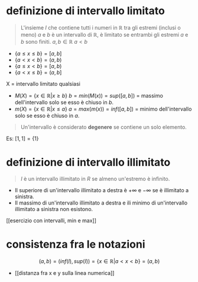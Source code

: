 # definizione di intervallo limitato
>L'insieme $I$ che contiene tutti i numeri in $\mathbb{R}$ tra gli estremi (inclusi o meno) $a$ e $b$ è un intervallo di $\mathbb{R}$, è limitato se entrambi gli estremi $a$ e $b$ sono finiti.
$a,b\in\mathbb{R}\text{ }a<b$
- $\{a\leq x\leq b\} = [a,b]$
- $\{a<x<b\} = (a,b)$
- $\{a\leq x<b\} = [a,b)$
- $\{a<x\leq b\} = (a,b]$

X = intervallo limitato qualsiasi
- $M(X)=\{x\in\mathbb{R}|x\geq b\}$ $b={min(M(x))} = sup([a,b])$ = massimo dell'intervallo solo se esso è chiuso in $b$.
- $m(X)=\{x\in\mathbb{R}|x\leq a\}$ $a={max(m(x))} = inf([a,b])$ = minimo dell'intervallo solo se esso è chiuso in $a$.

>Un'intervallo è considerato **degenere** se contiene un solo elemento.

Es: $[1,1]=\{1\}$  
# definizione di intervallo illimitato
>$I$ è un intervallo illimitato in $R$ se almeno un'estremo è infinito.
- Il superiore di un'intervallo illimitato a destra è $+\infty$ e $-\infty$ se è illimitato a sinistra.
- Il massimo di un'intervallo illimitato a destra e ili minimo di un'intervallo illimitato a sinistra non esistono.

[[esercizio con intervalli, min e max]]
# consistenza fra le notazioni
$$(a,b)=(inf(I),sup(I))=\{x\in\mathbb{R}|a<x<b\}=(a,b)$$
- [[distanza fra x e y sulla linea numerica]]